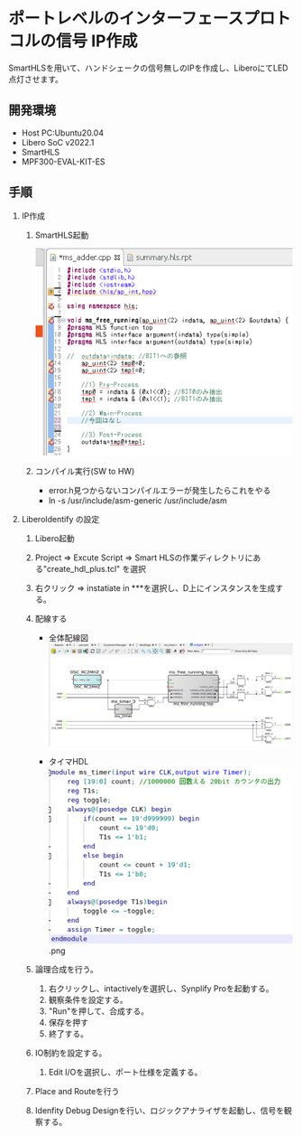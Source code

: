 # ポートレベルのインターフェースプロトコルの信号 IP作成
SmartHLSを用いて、ハンドシェークの信号無しのIPを作成し、LiberoにてLED点灯させます。

## 開発環境
* Host PC:Ubuntu20.04
* Libero SoC v2022.1
* SmartHLS
* MPF300-EVAL-KIT-ES

## 手順
1. IP作成
    1. SmartHLS起動 
        
        ![ソースコード](images/src.png "SmartHLS")

    2. コンパイル実行(SW to HW) 
        * error.h見つからないコンパイルエラーが発生したらこれをやる
        * ln -s /usr/include/asm-generic /usr/include/asm

2. LiberoIdentify の設定
    1. Libero起動
    2. Project => Excute Script => Smart HLSの作業ディレクトリにある"create_hdl_plus.tcl" を選択 
    3. 右クリック => instatiate in ***を選択し、D上にインスタンスを生成する。
    4. 配線する
        * 全体配線図
           ![blockdiagram](images/blockdiagram.png "blockdiagram")
        
        * タイマHDL
           ![blockdiagram](images/ms_timer.png "Timer")
        .png

    5. 論理合成を行う。
        1. 右クリックし、intactivelyを選択し、Synplify Proを起動する。
        2. 観察条件を設定する。
        3. "Run"を押して、合成する。
        4. 保存を押す
        5. 終了する。
    6. IO制約を設定する。
        1. Edit I/Oを選択し、ポート仕様を定義する。
    7. Place and Routeを行う
    8. Idenfity Debug Designを行い、ロジックアナライザを起動し、信号を観察する。



